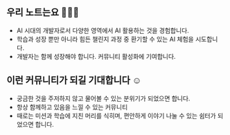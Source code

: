 ## 우리 노트는요 💁🏻‍♂️
- AI 시대의 개발자로서 다양한 영역에서 AI 활용하는 것을 경험합니다.
- 학습과 성장 뿐만 아니라 힘든 챌린지 과정 중 환기할 수 있는 AI 체험을 시도합니다.
- 개발자는 함께 성장해야 합니다. 커뮤니티 활성화에 기여합니다.


## 이런 커뮤니티가 되길 기대합니다 ☺️
- 궁금한 것을 주저하지 않고 물어볼 수 있는 분위기가 되었으면 합니다.
- 항상 함께하고 있음을 느낄 수 있는 커뮤니티
- 때로는 미션과 학습에 지친 머리를 식히며, 편안하게 이야기 나눌 수 있는 쉼터가 되었으면 합니다.
